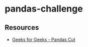 # pandas-challenge

## Resources
* [Geeks for Geeks - Pandas Cut](https://www.geeksforgeeks.org/pandas-cut-method-in-python/#)
